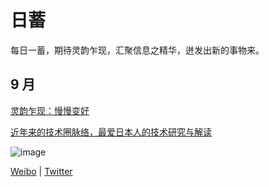 # 日蓄

每日一蓄，期待灵韵乍现，汇聚信息之精华，迸发出新的事物来。
## 9 月

[灵韵乍现：慢慢变好](https://github.com/lianmt/daily/blob/main/%E7%81%B5%E9%9F%B5%E4%B9%8D%E7%8E%B0%EF%BC%9A%E6%85%A2%E6%85%A2%E5%8F%98%E5%A5%BD.md)

[近年来的技术圈脉络，最爱日本人的技术研究与解读](https://github.com/lianmt/daily/blob/main/%E8%BF%91%E5%B9%B4%E6%9D%A5%E7%9A%84%E6%8A%80%E6%9C%AF%E5%9C%88%E8%84%89%E7%BB%9C%EF%BC%8C%E6%9C%80%E7%88%B1%E6%97%A5%E6%9C%AC%E4%BA%BA%E7%9A%84%E6%8A%80%E6%9C%AF%E7%A0%94%E7%A9%B6%E4%B8%8E%E8%A7%A3%E8%AF%BB.md)

![image](https://user-images.githubusercontent.com/20921259/133301562-799916d4-fcb0-4d19-989e-eb359e1fd367.png)

  [Weibo](https://weibo.com/u/1962659745) | [Twitter](https://twitter.com/lian_mt) 
